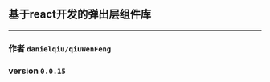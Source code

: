## 基于react开发的弹出层组件库
----------------------------------------
### 作者 ```danielqiu/qiuWenFeng```
### version ```0.0.15```